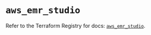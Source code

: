 # `aws_emr_studio`

Refer to the Terraform Registry for docs: [`aws_emr_studio`](https://registry.terraform.io/providers/hashicorp/aws/6.7.0/docs/resources/emr_studio).
